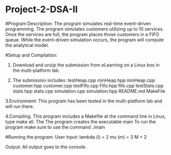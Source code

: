 # Project-2-DSA-II
#Program Description:
The program simulates real-time event-driven programming. The program simulates customers utilizing up to 10 services. Once the services are full, the program places those customers in a FIFO queue. While the event-driven simulation occurs, the program will compute the analytical model. 

#Setup and Compilation:
1. Download and unzip the submission from eLearning on a Linux box in the multi-platform lab.

2. The submission includes:
testHeap.cpp
minHeap.hpp
minHeap.cpp
customer.hpp
customer.cpp
testFifo.cpp
Fifo.hpp
fifo.cpp
testStats.cpp
stats.hpp
stats.cpp
simulation.cpp
simulation.hpp
README.md
MakeFile

3.Environment: This program has been tested in the multi-platform lab and will run there.

4.Compiling. This program includes a Makefile at the command line in Linux, type make all. The
The program creates the executable main To run the program make sure to use the command 
./main

#Running the program:
User input: 
lambda (l) = 2
mu (m) = 3
M = 2

Output: All output goes to the console.


